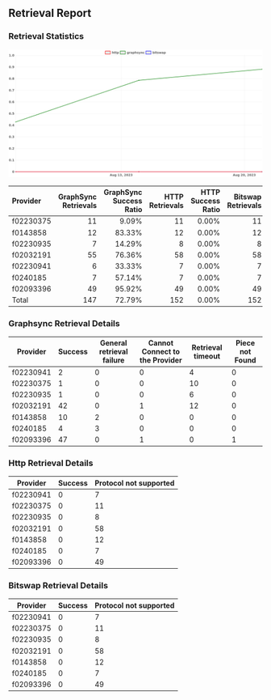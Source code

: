 ## Retrieval Report
### Retrieval Statistics
<img src="https://raw.githubusercontent.com/data-preservation-programs/filplus-checker-assets/main/filecoin-project/filecoin-plus-large-datasets/issues/2067/1692759452412.png"/>

| Provider  | GraphSync Retrievals | GraphSync Success Ratio | HTTP Retrievals | HTTP Success Ratio | Bitswap Retrievals | Bitswap Success Ratio |
| :-------- | -------------------: | ----------------------: | --------------: | -----------------: | -----------------: | --------------------: |
| f02230375 |                   11 |                   9.09% |              11 |              0.00% |                 11 |                 0.00% |
| f0143858  |                   12 |                  83.33% |              12 |              0.00% |                 12 |                 0.00% |
| f02230935 |                    7 |                  14.29% |               8 |              0.00% |                  8 |                 0.00% |
| f02032191 |                   55 |                  76.36% |              58 |              0.00% |                 58 |                 0.00% |
| f02230941 |                    6 |                  33.33% |               7 |              0.00% |                  7 |                 0.00% |
| f0240185  |                    7 |                  57.14% |               7 |              0.00% |                  7 |                 0.00% |
| f02093396 |                   49 |                  95.92% |              49 |              0.00% |                 49 |                 0.00% |
| Total     |                  147 |                  72.79% |             152 |              0.00% |                152 |                 0.00% |

### Graphsync Retrieval Details
| Provider  | Success | General retrieval failure | Cannot Connect to the Provider | Retrieval timeout | Piece not Found |
| --------- | ------- | ------------------------- | ------------------------------ | ----------------- | --------------- |
| f02230941 | 2       | 0                         | 0                              | 4                 | 0               |
| f02230375 | 1       | 0                         | 0                              | 10                | 0               |
| f02230935 | 1       | 0                         | 0                              | 6                 | 0               |
| f02032191 | 42      | 0                         | 1                              | 12                | 0               |
| f0143858  | 10      | 2                         | 0                              | 0                 | 0               |
| f0240185  | 4       | 3                         | 0                              | 0                 | 0               |
| f02093396 | 47      | 0                         | 1                              | 0                 | 1               |

### Http Retrieval Details
| Provider  | Success | Protocol not supported |
| --------- | ------- | ---------------------- |
| f02230941 | 0       | 7                      |
| f02230375 | 0       | 11                     |
| f02230935 | 0       | 8                      |
| f02032191 | 0       | 58                     |
| f0143858  | 0       | 12                     |
| f0240185  | 0       | 7                      |
| f02093396 | 0       | 49                     |

### Bitswap Retrieval Details
| Provider  | Success | Protocol not supported |
| --------- | ------- | ---------------------- |
| f02230941 | 0       | 7                      |
| f02230375 | 0       | 11                     |
| f02230935 | 0       | 8                      |
| f02032191 | 0       | 58                     |
| f0143858  | 0       | 12                     |
| f0240185  | 0       | 7                      |
| f02093396 | 0       | 49                     |
